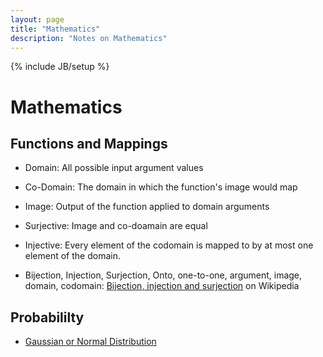 ```yaml
---
layout: page
title: "Mathematics"
description: "Notes on Mathematics"
---
```


{% include JB/setup %}

# Mathematics

## Functions and Mappings

 * Domain: All possible input argument values

 * Co-Domain: The domain in which the function's image would map

 * Image: Output of the function applied to domain arguments

 * Surjective: Image and co-doamain are equal

 * Injective: Every element of the codomain is mapped to by at most one element of the domain.

 * Bijection, Injection, Surjection, Onto, one-to-one, argument, image, domain, codomain: [Bijection, injection and surjection](http://en.wikipedia.org/wiki/Bijection,_injection_and_surjection) on Wikipedia


## Probabililty 

 * [Gaussian or Normal Distribution](http://en.wikipedia.org/wiki/Normal_distribution)


